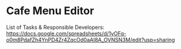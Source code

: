 # Cafe Menu Editor

List of Tasks & Responsible Developers: https://docs.google.com/spreadsheets/d/1yOFq-o0m8PdafZh4YnPD4Zr4ZqcOd0aAI8A_OVNSN3M/edit?usp=sharing
